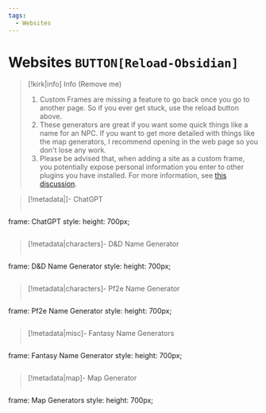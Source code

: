 ```yaml
---
tags:
  - Websites
---
```



# Websites  `BUTTON[Reload-Obsidian]`
> [!kirk|info] Info (Remove me)
> 1. Custom Frames are missing a feature to go back once you go to another page. So if you ever get stuck, use the reload button above. 
> 2. These generators are great if you want some quick things like a name for an NPC. If you want to get more detailed with things like the map generators, I recommend opening in the web page so you don't lose any work.
> 3. Please be advised that, when adding a site as a custom frame, you potentially expose personal information you enter to other plugins you have installed. For more information, see [this discussion](https://github.com/Ellpeck/ObsidianCustomFrames/issues/54#issuecomment-1210879685).

> [!metadata|]- ChatGPT
> ```custom-frames
frame: ChatGPT
style: height: 700px;
>```

> [!metadata|characters]- D&D Name Generator
> ```custom-frames
frame: D&D Name Generator
style: height: 700px;
>```

> [!metadata|characters]- Pf2e Name Generator
> ```custom-frames
frame: Pf2e Name Generator
style: height: 700px;
>```

> [!metadata|misc]- Fantasy Name Generators
> ```custom-frames
frame: Fantasy Name Generator
style: height: 700px;
>```

> [!metadata|map]- Map Generator
> ```custom-frames
frame: Map Generators
style: height: 700px;
>```


